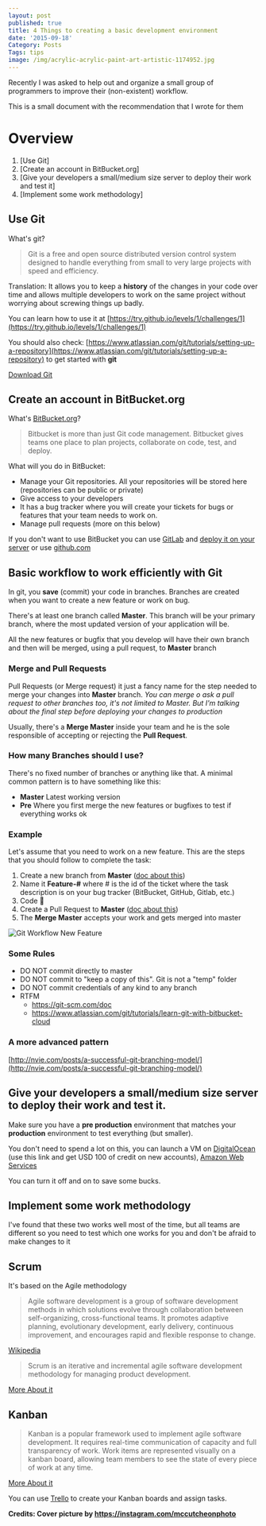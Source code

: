 ```yaml
---
layout: post
published: true
title: 4 Things to creating a basic development environment
date: '2015-09-18'
Category: Posts
Tags: tips
image: /img/acrylic-acrylic-paint-art-artistic-1174952.jpg
---
```

Recently I was asked to help out and organize a small group of programmers to improve their (non-existent) workflow.

This is a small document with the recommendation that I wrote for them

# Overview

1. [Use Git]
2. [Create an account in BitBucket.org]
3. [Give your developers a small/medium size server to deploy their work and test it]
4. [Implement some work methodology]

## Use Git

What's git?

> Git is a free and open source distributed version control system designed to handle everything from small to very large projects with speed and efficiency.
 
Translation: It allows you to keep a **history** of the changes in your code over time and allows multiple developers to work on the same project without worrying about screwing things up badly.

You can learn how to use it at [https://try.github.io/levels/1/challenges/1](https://try.github.io/levels/1/challenges/1)

You should also check: [https://www.atlassian.com/git/tutorials/setting-up-a-repository](https://www.atlassian.com/git/tutorials/setting-up-a-repository) to get started with **git**

[Download Git](https://git-scm.com/downloads)

## Create an account in BitBucket.org

What's [BitBucket.org](https://bitbucket.org/)?

> Bitbucket is more than just Git code management. Bitbucket gives teams one place to plan projects, collaborate on code, test, and deploy.

What will you do in BitBucket:

- Manage your Git repositories. All your repositories will be stored here (repositories can be public or private)
- Give access to your developers
- It has a bug tracker where you will create your tickets for bugs or features that your team needs to work on.
- Manage pull requests (more on this below)

If you don't want to use BitBucket you can use [GitLab](https://about.gitlab.com/) and [deploy it on your server](https://about.gitlab.com/install/) or use [github.com](https://github.com/)

## Basic workflow to work efficiently with Git

In git, you **save** (commit) your code in branches. Branches are created when you want to create a new feature or work on bug.

There's at least one branch called **Master**. This branch will be your primary branch, where the most updated version of your application will be.

All the new features or bugfix that you develop will have their own branch and then will be merged, using a pull request, to **Master** branch

### Merge and Pull Requests
Pull Requests (or Merge request) it just a fancy name for the step needed to merge your changes into **Master** branch. 
*You can merge o ask a pull request to other branches too, it's not limited to Master. But I'm talking about the final step before deploying your changes to production*

Usually, there's a **Merge Master** inside your team and he is the sole responsible of accepting or rejecting the **Pull Request**.

### How many Branches should I use?
There's no fixed number of branches or anything like that. A minimal common pattern is to have something like this:

- **Master** Latest working version
- **Pre** Where you first merge the new features or bugfixes to test if everything works ok

### Example

Let's assume that you need to work on a new feature. This are the steps that you should follow to complete the task:

1. Create a new branch from **Master** ([doc about this](https://www.atlassian.com/git/tutorials/using-branches "Git Branching"))
2. Name it **Feature-#** where # is the id of the ticket where the task description is on your bug tracker (BitBucket, GitHub, Gitlab, etc.)
3. Code 🐒
4. Create a Pull Request to **Master** ([doc about this](https://www.atlassian.com/git/tutorials/making-a-pull-request "Pull Request"))
5. The **Merge Master** accepts your work and gets merged into master

![Git Workflow New Feature]({{site.baseurl}}/img/git-workflow-new-feature.png)

### Some Rules

- DO NOT commit directly to master
- DO NOT commit to "keep a copy of this". Git is not a "temp" folder
- DO NOT commit credentials of any kind to any branch
- RTFM
  - https://git-scm.com/doc
  - https://www.atlassian.com/git/tutorials/learn-git-with-bitbucket-cloud

### A more advanced pattern

[http://nvie.com/posts/a-successful-git-branching-model/](http://nvie.com/posts/a-successful-git-branching-model/)

## Give your developers a small/medium size server to deploy their work and test it.

Make sure you have a **pre production** environment that matches your **production** environment to test everything (but smaller).

You don't need to spend a lot on this, you can launch a VM on [DigitalOcean](https://m.do.co/c/3f5960ccae7c "DigitalOcean") (use this link and get USD 100 of credit on new accounts), [Amazon Web Services](https://aws.amazon.com/lightsail "AWS Lightsail")

You can turn it off and on to save some bucks.


## Implement some work methodology

I've found that these two works well most of the time, but all teams are different so you need to test which one works for you and don't be afraid to make changes to it

## Scrum 

It's based on the Agile methodology

> Agile software development is a group of software development methods in which solutions evolve through collaboration between self-organizing, cross-functional teams. It promotes adaptive planning, evolutionary development, early delivery, continuous improvement, and encourages rapid and flexible response to change.

[Wikipedia](https://en.wikipedia.org/wiki/Agile_software_development)


> Scrum is an iterative and incremental agile software development methodology for managing product development.

[More About it](https://www.atlassian.com/agile/scrum)


## Kanban

> Kanban is a popular framework used to implement agile software development. It requires real-time communication of capacity and full transparency of work. Work items are represented visually on a kanban board, allowing team members to see the state of every piece of work at any time.

[More About it](https://www.atlassian.com/agile/kanban)

You can use [Trello](https://trello.com/ "Trello") to create your Kanban boards and assign tasks.

**Credits: Cover picture by https://instagram.com/mccutcheonphoto**
